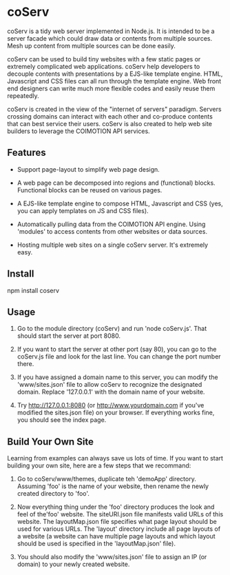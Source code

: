 

# coServ

coServ is a tidy web server implemented in Node.js. It is intended to be a server facade which could draw data or contents from multiple sources. Mesh up content from multiple sources can be done easily.

coServ can be used to build tiny websites with a few static pages or extremely complicated web applications. coServ help developers to decouple contents with presentations by a EJS-like template engine. HTML, Javascript and CSS files can all run through the template engine. Web front end designers can write much more flexible codes and easily reuse them repeatedly.

coServ is created in the view of the "internet of servers" paradigm. Servers crossing domains can interact with each other and co-produce contents that can best service their users. coServ is also created to help web site builders to leverage the COIMOTION API services.


##  Features

+ Support page-layout to simplify web page design.

+ A web page can be decomposed into regions and (functional) blocks. Functional blocks can be reused on various pages.

+ A EJS-like template engine to compose HTML, Javascript and CSS (yes, you can apply templates on JS and CSS files).

+ Automatically pulling data from the COIMOTION API engine. Using 'modules' to access contents from other websites or data sources.

+ Hosting multiple web sites on a single coServ server. It's extremely easy.

## Install
npm install coserv


## Usage
1. Go to the module directory (coServ) and run 'node coServ.js'. That should start the server at port 8080.

2. If you want to start the server at other port (say 80), you can go to the coServ.js file and look for the last line. You can change the port number there.

3. If you have assigned a domain name to this server, you can modify the 'www/sites.json' file to allow coServ to recognize the designated domain. Replace '127.0.0.1' with the domain name of your website.

4. Try http://127.0.0.1:8080 (or http://www.yourdomain.com if you've modified the sites.json file) on your browser. If everything works fine, you should see the index page.

## Build Your Own Site
Learning from examples can always save us lots of time. If you want to start building your own site, here are a few steps that we recommand:

1. Go to coServ/www/themes, duplicate teh 'demoApp' directory. Assuming 'foo' is the name of your website, then rename the newly created directory to 'foo'.

2. Now everything thing under the 'foo' directory produces the look and feel of the'foo' website. The siteURI.json file manifests valid URLs of this website. The layoutMap.json file specifies what page layout should be used for various URLs. The 'layout' directory include all page layouts of a website (a website can have multiple page layouts and which layout should be used is specified in the 'layoutMap.json' file).

3. You should also modify the 'www/sites.json' file to assign an IP (or domain) to your newly created website.